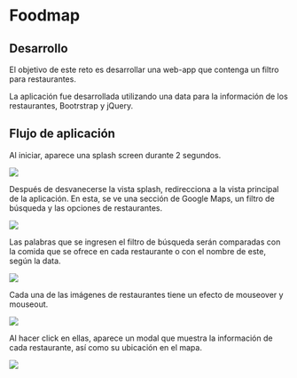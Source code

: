 # Foodmap

## Desarrollo

El objetivo de este reto es desarrollar una web-app que contenga un filtro para restaurantes.

La aplicación fue desarrollada utilizando una data para la información de los restaurantes, Bootrstrap y jQuery.

## Flujo de aplicación

Al iniciar, aparece una splash screen durante 2 segundos.

![](assets/docs/splash-screen.png)

Después de desvanecerse la vista splash, redirecciona a la vista principal de la aplicación. En esta, se ve una sección de Google Maps, un filtro de búsqueda y las opciones de restaurantes.

![](assets/docs/home.png)

Las palabras que se ingresen el filtro de búsqueda serán comparadas con la comida que se ofrece en cada restaurante o con el nombre de este, según la data.

![](assets/docs/filter.png)

Cada una de las imágenes de restaurantes tiene un efecto de mouseover y mouseout.

![](assets/docs/mouseover.png)

Al hacer click en ellas, aparece un modal que muestra la información de cada restaurante, así como su ubicación en el mapa.

![](assets/docs/modal.png)